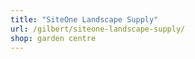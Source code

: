 ```yaml
---
title: "SiteOne Landscape Supply"
url: /gilbert/siteone-landscape-supply/
shop: garden centre
---
```

